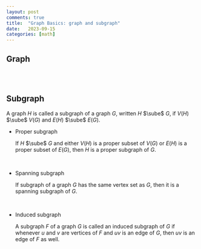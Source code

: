 ```yaml
---
layout: post
comments: true
title:  "Graph Basics: graph and subgraph"
date:   2023-09-15 
categories: [math]
---
```



## Graph





<br><br>

## Subgraph

A graph $H$ is called a subgraph of a graph $G$, written $H$ $\sube$ $G$, if $V(H)$ $\sube$ $V(G)$ and $E(H)$ $\sube$ $E(G)$.


* Proper subgraph
 
    If $H$ $\sube$ $G$ and either $V(H)$ is a proper subset of $V(G)$ or $E(H)$ is a proper subset of $E(G)$, then $H$ is a proper subgraph of $G$.

<br>

* Spanning subgraph


    If subgraph of a graph $G$ has the same vertex set as $G$, then it is a spanning subgraph of $G$.



<br>

* Induced subgraph


    A subgraph $F$ of a graph $G$ is called an induced subgraph of $G$ if whenever $u$ and $v$ are vertices of $F$ and $uv$ is an edge of $G$, then $uv$ is an edge of $F$ as well.

    
